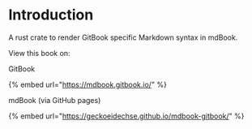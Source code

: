 # Introduction

A rust crate to render GitBook specific Markdown syntax in mdBook.

View this book on:

GitBook

{% embed url="https://mdbook.gitbook.io/" %}

mdBook (via GitHub pages)

{% embed url="https://geckoeidechse.github.io/mdbook-gitbook/" %}
